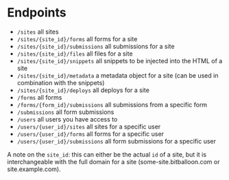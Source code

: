 Endpoints
=========

* `/sites` all sites
* `/sites/{site_id}/forms` all forms for a site
* `/sites/{site_id}/submissions` all submissions for a site
* `/sites/{site_id}/files` all files for a site
* `/sites/{site_id}/snippets` all snippets to be injected into the HTML of a site
* `/sites/{site_id}/metadata` a metadata object for a site (can be used in combination with the snippets)
* `/sites/{site_id}/deploys` all deploys for a site
* `/forms` all forms
* `/forms/{form_id}/submissions` all submissions from a specific form
* `/submissions` all form submissions
* `/users` all users you have access to
* `/users/{user_id}/sites` all sites for a specific user
* `/users/{user_id}/forms` all forms for a specific user
* `/users/{user_id}/submissions` all form submissions for a specific user

A note on the `site_id`: this can either be the actual `id` of a site, but it is interchangeable with the full domain for a site (some-site.bitballoon.com or site.example.com).
